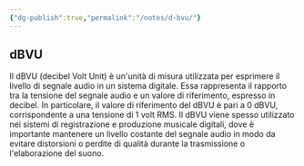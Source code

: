 ```yaml
---
{"dg-publish":true,"permalink":"/notes/d-bvu/"}
---
```



## dBVU

Il dBVU (decibel Volt Unit) è un'unità di misura utilizzata per esprimere il livello di segnale audio in un sistema digitale. Essa rappresenta il rapporto tra la tensione del segnale audio e un valore di riferimento, espresso in decibel. In particolare, il valore di riferimento del dBVU è pari a 0 dBVU, corrispondente a una tensione di 1 volt RMS. Il dBVU viene spesso utilizzato nei sistemi di registrazione e produzione musicale digitali, dove è importante mantenere un livello costante del segnale audio in modo da evitare distorsioni o perdite di qualità durante la trasmissione o l'elaborazione del suono.